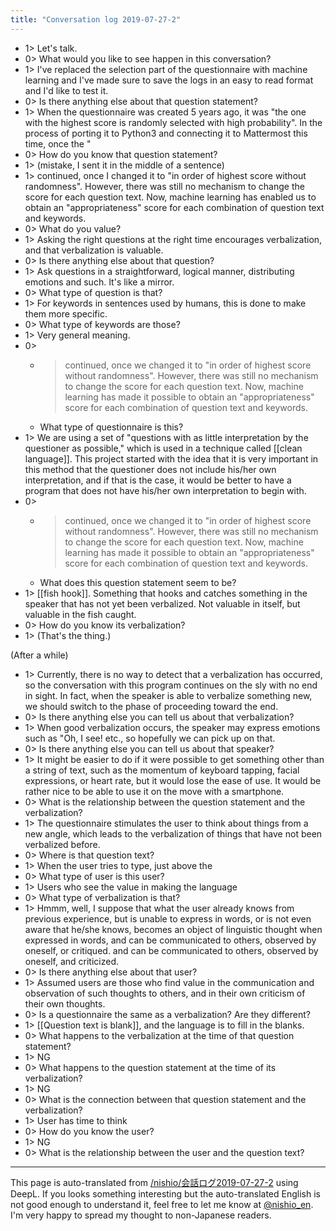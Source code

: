 ```yaml
---
title: "Conversation log 2019-07-27-2"
---
```


- 1> Let's talk.
- 0> What would you like to see happen in this conversation?
- 1> I've replaced the selection part of the questionnaire with machine learning and I've made sure to save the logs in an easy to read format and I'd like to test it.
- 0> Is there anything else about that question statement?
- 1> When the questionnaire was created 5 years ago, it was "the one with the highest score is randomly selected with high probability". In the process of porting it to Python3 and connecting it to Mattermost this time, once the "
- 0> How do you know that question statement?
- 1> (mistake, I sent it in the middle of a sentence)
- 1> continued, once I changed it to "in order of highest score without randomness". However, there was still no mechanism to change the score for each question text. Now, machine learning has enabled us to obtain an "appropriateness" score for each combination of question text and keywords.
- 0> What do you value?
- 1> Asking the right questions at the right time encourages verbalization, and that verbalization is valuable.
- 0> Is there anything else about that question?
- 1> Ask questions in a straightforward, logical manner, distributing emotions and such. It's like a mirror.
- 0> What type of question is that?
- 1> For keywords in sentences used by humans, this is done to make them more specific.
- 0> What type of keywords are those?
- 1> Very general meaning.
- 0>
    - >  continued, once we changed it to "in order of highest score without randomness". However, there was still no mechanism to change the score for each question text. Now, machine learning has made it possible to obtain an "appropriateness" score for each combination of question text and keywords.
    - What type of questionnaire is this?
- 1> We are using a set of "questions with as little interpretation by the questioner as possible," which is used in a technique called [[clean language]]. This project started with the idea that it is very important in this method that the questioner does not include his/her own interpretation, and if that is the case, it would be better to have a program that does not have his/her own interpretation to begin with.
- 0>
    - >  continued, once we changed it to "in order of highest score without randomness". However, there was still no mechanism to change the score for each question text. Now, machine learning has made it possible to obtain an "appropriateness" score for each combination of question text and keywords.
    - What does this question statement seem to be?
- 1> [[fish hook]]. Something that hooks and catches something in the speaker that has not yet been verbalized. Not valuable in itself, but valuable in the fish caught.
- 0> How do you know its verbalization?
- 1> (That's the thing.)

(After a while)

- 1> Currently, there is no way to detect that a verbalization has occurred, so the conversation with this program continues on the sly with no end in sight. In fact, when the speaker is able to verbalize something new, we should switch to the phase of proceeding toward the end.
- 0> Is there anything else you can tell us about that verbalization?
- 1> When good verbalization occurs, the speaker may express emotions such as "Oh, I see! etc., so hopefully we can pick up on that.
- 0> Is there anything else you can tell us about that speaker?
- 1> It might be easier to do if it were possible to get something other than a string of text, such as the momentum of keyboard tapping, facial expressions, or heart rate, but it would lose the ease of use. It would be rather nice to be able to use it on the move with a smartphone.
- 0> What is the relationship between the question statement and the verbalization?
- 1> The questionnaire stimulates the user to think about things from a new angle, which leads to the verbalization of things that have not been verbalized before.
- 0> Where is that question text?
- 1> When the user tries to type, just above the
- 0> What type of user is this user?
- 1> Users who see the value in making the language
- 0> What type of verbalization is that?
- 1> Hmmm, well, I suppose that what the user already knows from previous experience, but is unable to express in words, or is not even aware that he/she knows, becomes an object of linguistic thought when expressed in words, and can be communicated to others, observed by oneself, or critiqued. and can be communicated to others, observed by oneself, and criticized.
- 0> Is there anything else about that user?
- 1> Assumed users are those who find value in the communication and observation of such thoughts to others, and in their own criticism of their own thoughts.
- 0> Is a questionnaire the same as a verbalization? Are they different?
- 1> [[Question text is blank]], and the language is to fill in the blanks.
- 0> What happens to the verbalization at the time of that question statement?
- 1> NG
- 0> What happens to the question statement at the time of its verbalization?
- 1> NG
- 0> What is the connection between that question statement and the verbalization?
- 1> User has time to think
- 0> How do you know the user?
- 1> NG
- 0> What is the relationship between the user and the question text?
---
This page is auto-translated from [/nishio/会話ログ2019-07-27-2](https://scrapbox.io/nishio/会話ログ2019-07-27-2) using DeepL. If you looks something interesting but the auto-translated English is not good enough to understand it, feel free to let me know at [@nishio_en](https://twitter.com/nishio_en). I'm very happy to spread my thought to non-Japanese readers.